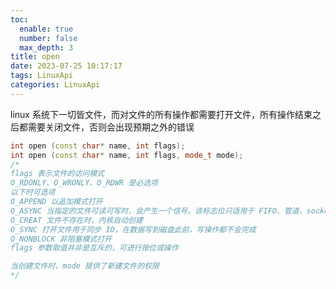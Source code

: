 ```yaml
---
toc:
  enable: true
  number: false
  max_depth: 3
title: open
date: 2023-07-25 10:17:17
tags: LinuxApi
categories: LinuxApi
---
```


linux 系统下一切皆文件，而对文件的所有操作都需要打开文件，所有操作结束之后都需要关闭文件，否则会出现预期之外的错误

```cpp
int open (const char* name, int flags);
int open (const char* name, int flags, mode_t mode);
/*
flags 表示文件的访问模式
O_RDONLY、O_WRONLY、O_RDWR 是必选项
以下时可选项
O_APPEND 以追加模式打开
O_ASYNC 当指定的文件可读可写时，会产生一个信号。该标志位只适用于 FIFO、管道、socket 和终端，不适用普通文件
O_CREAT 文件不存在时，内核自动创建
O_SYNC 打开文件用于同步 IO，在数据写到磁盘此前，写操作都不会完成
O_NONBLOCK 非阻塞模式打开
flags 参数取值并非是互斥的，可进行按位或操作

当创建文件时，mode 提供了新建文件的权限
*/
```